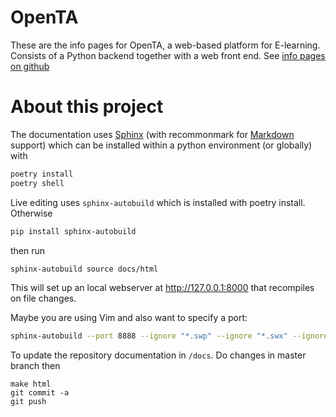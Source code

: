 # OpenTA
These are the info pages for OpenTA, a  web-based platform for E-learning. Consists of a Python backend together with a web front end.
See [info pages on github](https://openta-development.github.io/info)

# About this project

The documentation uses [Sphinx](http://www.sphinx-doc.org/) (with recommonmark for [Markdown](https://en.wikipedia.org/wiki/Markdown) support) which can be installed within a python environment (or globally) with
```sh
poetry install 
poetry shell

```


Live editing uses `sphinx-autobuild` which is installed with poetry install. Otherwise
```sh
pip install sphinx-autobuild
```
then run

```sh
sphinx-autobuild source docs/html
```

This will set up an local webserver at http://127.0.0.1:8000 that recompiles on file changes.

Maybe you are using Vim and also want to specify a port:
```sh
sphinx-autobuild --port 8888 --ignore "*.swp" --ignore "*.swx" --ignore "*~" source docs/html
```

To update the repository documentation in ```/docs```. Do changes in master branch then
```
make html
git commit -a
git push
```
